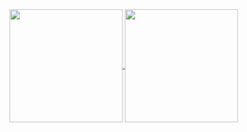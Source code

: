 <a href="https://github.com/simaanc">
  <img height=200 align="center" src="https://github-readme-stats.vercel.app/api?username=simaanc&theme=transparent&show_icons=true" />
</a>
<a href="https://github.com/simaanc">
  <img height=200 align="center" src="https://github-readme-stats.vercel.app/api/top-langs?username=simaanc&layout=compact&langs_count=8&card_width=320&theme=transparent&show_icons=true" />
</a>

<!---
simaanc/simaanc is a ✨ special ✨ repository because its `README.md` (this file) appears on your GitHub profile.
You can click the Preview link to take a look at your changes.
--->
